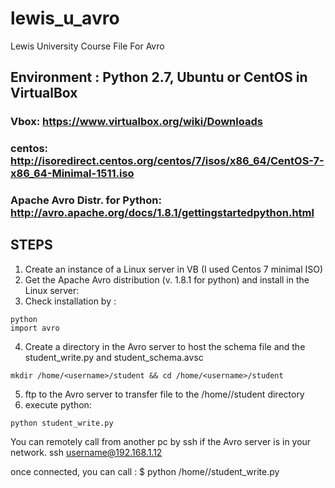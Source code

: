 # lewis_u_avro
Lewis University Course File For Avro

## Environment : Python 2.7, Ubuntu or CentOS in VirtualBox

### Vbox: https://www.virtualbox.org/wiki/Downloads
### centos: http://isoredirect.centos.org/centos/7/isos/x86_64/CentOS-7-x86_64-Minimal-1511.iso
### Apache Avro Distr. for Python: http://avro.apache.org/docs/1.8.1/gettingstartedpython.html

## STEPS
1. Create an instance of a Linux server in VB (I used Centos 7 minimal ISO)
2. Get the Apache Avro distribution (v. 1.8.1 for python) and install in the Linux server: 
3. Check installation by :
```
python
import avro

``` 
4. Create a directory in the Avro server to host the schema file and the student_write.py and student_schema.avsc 
 
```
mkdir /home/<username>/student && cd /home/<username>/student
```
5. ftp to the Avro server to transfer file to the /home/<username>/student directory
6. execute python:
```
python student_write.py
```

You can remotely call from another pc by ssh if the Avro server is in your network. 
ssh username@192.168.1.12

once connected, you can call :
$ python /home/<username>/student_write.py


